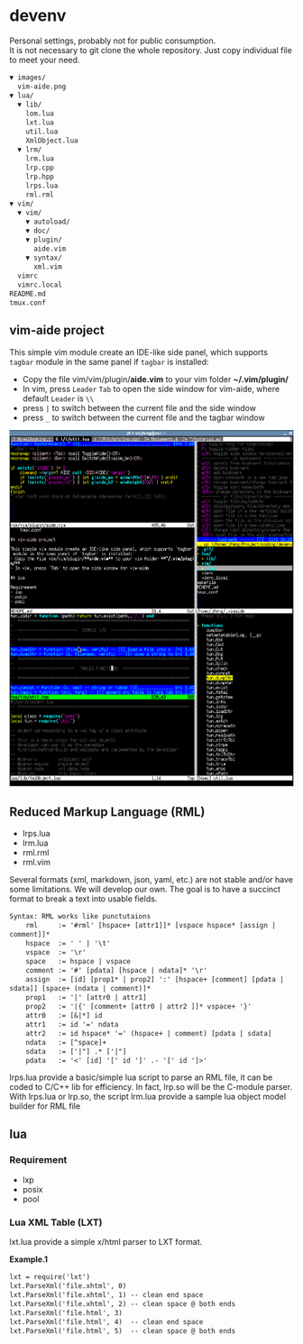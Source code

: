 # devenv

Personal settings, probably not for public consumption.\
It is not necessary to git clone the whole repository.
Just copy individual file to meet your need.

    ▼ images/
      vim-aide.png
    ▼ lua/
      ▼ lib/
        lom.lua
        lxt.lua
        util.lua
        XmlObject.lua
      ▼ lrm/
        lrm.lua
        lrp.cpp
        lrp.hpp
        lrps.lua
        rml.rml
    ▼ vim/
      ▼ vim/
        ▼ autoload/
        ▼ doc/
        ▼ plugin/
          aide.vim
        ▼ syntax/
          xml.vim
      vimrc
      vimrc.local
    README.md
    tmux.conf

## vim-aide project

This simple vim module create an IDE-like side panel, which supports `tagbar` module in the same panel if `tagbar` is installed:
- Copy the file vim/vim/plugin/**aide.vim** to your vim folder **~/.vim/plugin/**
- In vim, press `Leader` `Tab` to open the side window for vim-aide,
    where default `Leader` is ` \\ `
- press `|` to switch between the current file and the side window
- press `_` to switch between the current file and the tagbar window

![vim-aide](images/vim-aide.png)

## Reduced Markup Language (RML)

- lrps.lua
- lrm.lua
- rml.rml
- rml.vim

Several formats (xml, markdown, json, yaml, etc.) are not stable and/or have some limitations.
We will develop our own. The goal is to have a succinct format to break a text into usable fields.

    Syntax: RML works like punctutaions
        rml     := '#rml' [hspace+ [attr1]]* [vspace hspace* [assign | comment]]*
        hspace  := ' ' | '\t'
        vspace  := '\r'
        space   := hspace | vspace
        comment := '#' [pdata] [hspace | ndata]* '\r'
        assign  := [id] [prop1* | prop2] ':' [hspace+ [comment] [pdata | sdata]] [space+ (ndata | comment)]*
        prop1   := '|' [attr0 | attr1]
        prop2   := '|{' [comment+ [attr0 | attr2 ]]* vspace+ '}'
        attr0   := [&|*] id
        attr1   := id '=' ndata
        attr2   := id hspace* '=' (hspace+ | comment) [pdata | sdata]
        ndata   := [^space]+
        sdata   := ['|"] .* ['|"]
        pdata   := '<' [id] '[' id ']' .- '[' id ']>'

lrps.lua provide a basic/simple lua script to parse an RML file,
it can be coded to C/C++ lib for efficiency. In fact, lrp.so will be the C-module parser.
With lrps.lua or lrp.so, the script lrm.lua provide a sample lua object model builder for RML file

## lua

### Requirement

- lxp
- posix
- pool

### Lua XML Table (LXT)

lxt.lua provide a simple x/html parser to LXT format.

**Example.1**

    lxt = require('lxt')
    lxt.ParseXml('file.xhtml', 0)
    lxt.ParseXml('file.xhtml', 1) -- clean end space
    lxt.ParseXml('file.xhtml', 2) -- clean space @ both ends
    lxt.ParseXml('file.html', 3)
    lxt.ParseXml('file.html', 4)  -- clean end space
    lxt.ParseXml('file.html', 5)  -- clean space @ both ends
